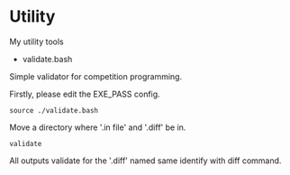 # Utility
My utility tools

- validate.bash

Simple validator for competition programming.

Firstly, please edit the EXE_PASS config.

```source ./validate.bash```

Move a directory where '.in file' and '.diff' be in.

```validate```

All outputs validate for the '.diff' named same identify with diff command.

``````
